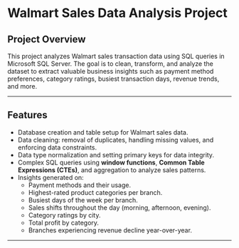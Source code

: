 # Walmart Sales Data Analysis Project

## Project Overview
This project analyzes Walmart sales transaction data using SQL queries in Microsoft SQL Server. The goal is to clean, transform, and analyze the dataset to extract valuable business insights such as payment method preferences, category ratings, busiest transaction days, revenue trends, and more.

---

## Features
- Database creation and table setup for Walmart sales data.
- Data cleaning: removal of duplicates, handling missing values, and enforcing data constraints.
- Data type normalization and setting primary keys for data integrity.
- Complex SQL queries using **window functions**, **Common Table Expressions (CTEs)**, and aggregation to analyze sales patterns.
- Insights generated on:
  - Payment methods and their usage.
  - Highest-rated product categories per branch.
  - Busiest days of the week per branch.
  - Sales shifts throughout the day (morning, afternoon, evening).
  - Category ratings by city.
  - Total profit by category.
  - Branches experiencing revenue decline year-over-year.

---




